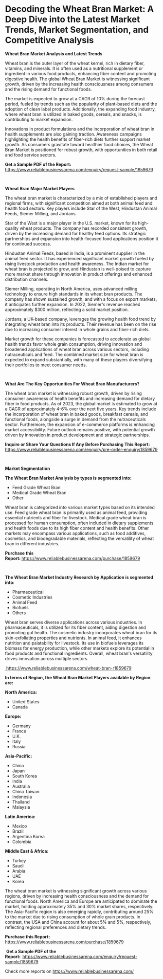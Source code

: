 <p><h1>Decoding the Wheat Bran Market: A Deep Dive into the Latest Market Trends, Market Segmentation, and Competitive Analysis</h1></p><p><strong>Wheat Bran Market Analysis and Latest Trends</strong></p>
<p><p>Wheat bran is the outer layer of the wheat kernel, rich in dietary fiber, vitamins, and minerals. It is often used as a nutritional supplement or ingredient in various food products, enhancing fiber content and promoting digestive health. The global Wheat Bran Market is witnessing significant growth, driven by the increasing health consciousness among consumers and the rising demand for functional foods.</p><p>The market is expected to grow at a CAGR of 10% during the forecast period, fueled by trends such as the popularity of plant-based diets and the adoption of clean label products. Additionally, the expanding food industry, where wheat bran is utilized in baked goods, cereals, and snacks, is contributing to market expansion. </p><p>Innovations in product formulations and the incorporation of wheat bran in health supplements are also gaining traction. Awareness campaigns highlighting the health benefits of fiber-rich diets further support market growth. As consumers gravitate toward healthier food choices, the Wheat Bran Market is positioned for robust growth, with opportunities in both retail and food service sectors.</p></p>
<p><strong>Get a Sample PDF of the Report:&nbsp;</strong> <a href="https://www.reliablebusinessarena.com/enquiry/request-sample/1859679?utm_campaign=3569&utm_medium=2&utm_source=Github&utm_content=ia&utm_term=07042025&utm_id=wheat-bran">https://www.reliablebusinessarena.com/enquiry/request-sample/1859679</a></p>
<p>&nbsp;</p>
<p><strong>Wheat Bran Major Market Players</strong></p>
<p><p>The wheat bran market is characterized by a mix of established players and regional firms, with significant competition aimed at both animal feed and health food sectors. Key players include Star of the West, Hindustan Animal Feeds, Siemer Milling, and Jordans.</p><p>Star of the West is a major player in the U.S. market, known for its high-quality wheat products. The company has recorded consistent growth, driven by the increasing demand for healthy feed options. Its strategic partnerships and expansion into health-focused food applications position it for continued success.</p><p>Hindustan Animal Feeds, based in India, is a prominent supplier in the animal feed sector. It has experienced significant market growth fueled by rising livestock production and health awareness. The Indian market for wheat bran is projected to grow, and Hindustan is well-poised to capture more market share through innovation in product offerings and enhanced distribution channels.</p><p>Siemer Milling, operating in North America, uses advanced milling technology to ensure high standards in its wheat bran products. The company has shown sustained growth, and with a focus on export markets, it anticipates further expansion. In 2022, Siemer's revenue reached approximately $300 million, reflecting a solid market position.</p><p>Jordans, a UK-based company, leverages the growing health food trend by integrating wheat bran into its products. Their revenue has been on the rise due to increasing consumer interest in whole grains and fiber-rich diets. </p><p>Market growth for these companies is forecasted to accelerate as global health trends favor whole grain consumption, driving innovation and broadened applications of wheat bran across various sectors, including nutraceuticals and feed. The combined market size for wheat bran is expected to expand substantially, with many of these players diversifying their portfolios to meet consumer needs.</p></p>
<p>&nbsp;</p>
<p><strong>What Are The Key Opportunities For Wheat Bran Manufacturers?</strong></p>
<p><p>The wheat bran market is witnessing robust growth, driven by rising consumer awareness of health benefits and increasing demand for dietary fiber in food products. As of 2023, the global market is estimated to grow at a CAGR of approximately 4-6% over the next five years. Key trends include the incorporation of wheat bran in baked goods, breakfast cereals, and functional foods, alongside a surge in demand from the nutraceuticals sector. Furthermore, the expansion of e-commerce platforms is enhancing market accessibility. Future outlook remains positive, with potential growth driven by innovation in product development and strategic partnerships.</p></p>
<p><strong>Inquire or Share Your Questions If Any Before Purchasing This Report:</strong> <a href="https://www.reliablebusinessarena.com/enquiry/pre-order-enquiry/1859679?utm_campaign=3569&utm_medium=2&utm_source=Github&utm_content=ia&utm_term=07042025&utm_id=wheat-bran">https://www.reliablebusinessarena.com/enquiry/pre-order-enquiry/1859679</a></p>
<p>&nbsp;</p>
<p><strong>Market Segmentation</strong></p>
<p><strong>The Wheat Bran Market Analysis by types is segmented into:</strong></p>
<p><ul><li>Feed Grade Wheat Bran</li><li>Medical Grade Wheat Bran</li><li>Other</li></ul></p>
<p><p>Wheat bran is categorized into various market types based on its intended use. Feed grade wheat bran is primarily used as animal feed, providing essential nutrients and fiber for livestock. Medical grade wheat bran is processed for human consumption, often included in dietary supplements and health foods due to its high fiber content and health benefits. Other markets may encompass various applications, such as food additives, cosmetics, and biodegradable materials, reflecting the versatility of wheat bran in different industries.</p></p>
<p><strong>Purchase this Report:&nbsp;</strong><a href="https://www.reliablebusinessarena.com/purchase/1859679?utm_campaign=3569&utm_medium=2&utm_source=Github&utm_content=ia&utm_term=07042025&utm_id=wheat-bran">https://www.reliablebusinessarena.com/purchase/1859679</a></p>
<p>&nbsp;</p>
<p><strong>The Wheat Bran Market Industry Research by Application is segmented into:</strong></p>
<p><ul><li>Pharmaceutical</li><li>Cosmetic Industries</li><li>Animal Feed</li><li>Biofuels</li><li>Others</li></ul></p>
<p><p>Wheat bran serves diverse applications across various industries. In pharmaceuticals, it is utilized for its fiber content, aiding digestion and promoting gut health. The cosmetic industry incorporates wheat bran for its skin-exfoliating properties and nutrients. In animal feed, it enhances nutrition and palatability for livestock. Its use in biofuels leverages its biomass for energy production, while other markets explore its potential in food products and functional ingredients. Overall, wheat bran's versatility drives innovation across multiple sectors.</p></p>
<p><a href="https://www.reliablebusinessarena.com/wheat-bran-r1859679?utm_campaign=3569&utm_medium=2&utm_source=Github&utm_content=ia&utm_term=07042025&utm_id=wheat-bran">&nbsp;https://www.reliablebusinessarena.com/wheat-bran-r1859679</a></p>
<p><strong>In terms of Region, the Wheat Bran Market Players available by Region are:</strong></p>
<p>
    <p> <strong> North America: </strong>
        <ul>
            <li>United States</li>
            <li>Canada</li>
        </ul>
        </p> 
    <p> <strong> Europe: </strong>
        <ul>
            <li>Germany</li>
            <li>France</li>
            <li>U.K.</li>
            <li>Italy</li>
            <li>Russia</li>
        </ul>
        </p> 
    <p> <strong> Asia-Pacific: </strong>
        <ul>
            <li>China</li>
            <li>Japan</li>
            <li>South Korea</li>
            <li>India</li>
            <li>Australia</li>
            <li>China Taiwan</li>
            <li>Indonesia</li>
            <li>Thailand</li>
            <li>Malaysia</li>
        </ul>
        </p> 
    <p> <strong> Latin America: </strong>
        <ul>
            <li>Mexico</li>
            <li>Brazil</li>
            <li>Argentina Korea</li>
            <li>Colombia</li>
        </ul>
        </p> 
    <p> <strong> Middle East & Africa: </strong>
        <ul>
            <li>Turkey</li>
            <li>Saudi</li>
            <li>Arabia</li>
            <li>UAE</li>
            <li>Korea</li>
        </ul>
    </p>
    </p>
<p><p>The wheat bran market is witnessing significant growth across various regions, driven by increasing health consciousness and the demand for functional foods. North America and Europe are anticipated to dominate the market, holding approximately 35% and 30% market shares, respectively. The Asia-Pacific region is also emerging rapidly, contributing around 25% to the market due to rising consumption of whole grain products. In contrast, the USA and China account for about 5% and 5%, respectively, reflecting regional preferences and dietary trends.</p></p>
<p><strong>Purchase this Report: </strong><a href="https://www.reliablebusinessarena.com/purchase/1859679?utm_campaign=3569&utm_medium=2&utm_source=Github&utm_content=ia&utm_term=07042025&utm_id=wheat-bran">https://www.reliablebusinessarena.com/purchase/1859679</a></p>
<p>&nbsp;<strong>Get a Sample PDF of the Report:&nbsp;&nbsp;</strong><a href="https://www.reliablebusinessarena.com/enquiry/request-sample/1859679?utm_campaign=3569&utm_medium=2&utm_source=Github&utm_content=ia&utm_term=07042025&utm_id=wheat-bran">https://www.reliablebusinessarena.com/enquiry/request-sample/1859679</a></p>
<p><strong></strong></p>
<p>Check more reports on <a href="https://www.reliablebusinessarena.com/?utm_campaign=3569&utm_medium=2&utm_source=Github&utm_content=ia&utm_term=07042025&utm_id=wheat-bran">https://www.reliablebusinessarena.com/</a></p>
